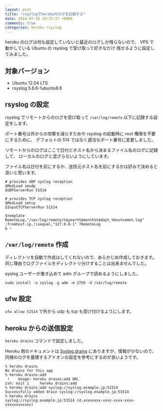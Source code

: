 ```yaml
---
layout: post
title: "rsyslogでherokuのログを記録する"
date: 2014-07-18 19:37:27 +0900
comments: true
categories: heroku rsyslog
---
```

heroku のログは何も設定していないと最近のログしか残らないので、
VPS で動かしている Ubuntu の rsyslog で受け取って好きなだけ
残せるように設定してみました。

<!--more-->

## 対象バージョン

- Ubuntu 12.04 LTS
- rsyslog 5.8.6-1ubuntu8.6

## rsyslog の設定

rsyslog でリモートからのログを受け取って `/var/log/remote` 以下に記録する設定をします。

ポート番号は外からの攻撃を減らすためや rsyslog の起動時に root 権限を不要にするために、
デフォルトの 514 ではなく適当なポート番号に変更しました。

リモートからのログはここで日付とホスト名から決まるファイル名のログに記録して、
ローカルのログと混ざらないようにしています。

ファイル名は日付を前にするか、送信元ホスト名を前にするかは好みで決めると良いと思います。

```text /etc/rsyslog.d/10-local.conf
# provides UDP syslog reception
$ModLoad imudp
$UDPServerRun 51514

# provides TCP syslog reception
$ModLoad imtcp
$InputTCPServerRun 51514

$template RemoteLog,"/var/log/remote/%$year%%$month%%$day%_%hostname%.log"
:fromhost-ip,!isequal,"127.0.0.1" ?RemoteLog
& ~
```

## `/var/log/remote` 作成

ディレクトリを自動で作成はしてくれないので、あらかじめ作成しておきます。
同じ理由でログファイルをディレクトリ分けすることは出来ませんでした。

syslog ユーザーが書き込めて adm グループで読めるようにしました。

    sudo install -o syslog -g adm -m 2750 -d /var/log/remote

## ufw 設定

`ufw allow 51514` で外から udp も tcp も受け付けるようにします。

## heroku からの送信設定

`heroku drains` コマンドで設定しました。

Heroku 側のドキュメントは
[Syslog drains](https://devcenter.heroku.com/articles/logging#syslog-drains "Syslog drains")
にありますが、情報が少ないので、同様のログを蓄積するアドオンの設定を参考にするのが良いようです。

```console
% heroku drains
No drains for this app
% heroku drains:add
 !    Usage: heroku drains:add URL
zsh: exit 1     heroku drains:add
% heroku drains:add syslog://syslog.example.jp:51514
Successfully added drain syslog://syslog.example.jp:51514
% heroku drains
syslog://syslog.example.jp:51514 (d.xxxxxxxx-xxxx-xxxx-xxxx-xxxxxxxxxxxx)
```
